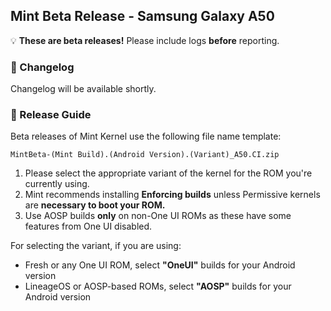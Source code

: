 ## Mint Beta Release - Samsung Galaxy A50

💡 **These are beta releases!** Please include logs **before** reporting.

### 📝 Changelog

Changelog will be available shortly.

### 📲 Release Guide

Beta releases of Mint Kernel use the following file name template:

`MintBeta-(Mint Build).(Android Version).(Variant)_A50.CI.zip`

1. Please select the appropriate variant of the kernel for the ROM you're currently using.
2. Mint recommends installing **Enforcing builds** unless Permissive kernels are **necessary to boot your ROM.**
3. Use AOSP builds **only** on non-One UI ROMs as these have some features from One UI disabled.

For selecting the variant, if you are using:

 - Fresh or any One UI ROM, select **"OneUI"** builds for your Android version
 - LineageOS or AOSP-based ROMs, select **"AOSP"** builds for your Android version
